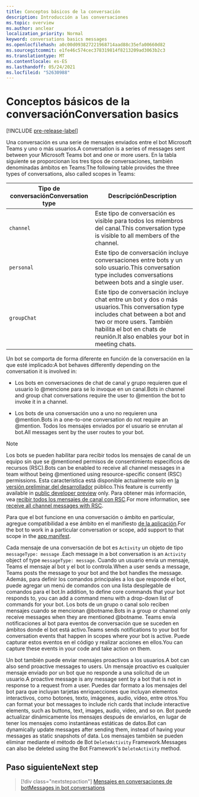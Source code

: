 ```yaml
---
title: Conceptos básicos de la conversación
description: Introducción a las conversaciones
ms.topic: overview
ms.author: anclear
localization_priority: Normal
keyword: conversations basics messages
ms.openlocfilehash: a0c00d093827221968714aad88c35efa00660d82
ms.sourcegitcommit: e1fe46c574cec378319814f8213209ad3063b2c3
ms.translationtype: MT
ms.contentlocale: es-ES
ms.lasthandoff: 05/24/2021
ms.locfileid: "52630988"
---
```

# <a name="conversation-basics"></a><span data-ttu-id="684c8-103">Conceptos básicos de la conversación</span><span class="sxs-lookup"><span data-stu-id="684c8-103">Conversation basics</span></span>

[!INCLUDE [pre-release-label](~/includes/v4-to-v3-pointer-bots.md)]

<span data-ttu-id="684c8-104">Una conversación es una serie de mensajes enviados entre el bot Microsoft Teams y uno o más usuarios.</span><span class="sxs-lookup"><span data-stu-id="684c8-104">A conversation is a series of messages sent between your Microsoft Teams bot and one or more users.</span></span> <span data-ttu-id="684c8-105">En la tabla siguiente se proporcionan los tres tipos de conversaciones, también denominadas ámbitos en Teams:</span><span class="sxs-lookup"><span data-stu-id="684c8-105">The following table provides the three types of conversations, also called scopes in Teams:</span></span>

| <span data-ttu-id="684c8-106">Tipo de conversación</span><span class="sxs-lookup"><span data-stu-id="684c8-106">Conversation type</span></span> | <span data-ttu-id="684c8-107">Descripción</span><span class="sxs-lookup"><span data-stu-id="684c8-107">Description</span></span> |
| ------- | ----------- |
| `channel` | <span data-ttu-id="684c8-108">Este tipo de conversación es visible para todos los miembros del canal.</span><span class="sxs-lookup"><span data-stu-id="684c8-108">This conversation type is visible to all members of the channel.</span></span> |
| `personal` | <span data-ttu-id="684c8-109">Este tipo de conversación incluye conversaciones entre bots y un solo usuario.</span><span class="sxs-lookup"><span data-stu-id="684c8-109">This conversation type includes conversations between bots and a single user.</span></span> |
| `groupChat` | <span data-ttu-id="684c8-110">Este tipo de conversación incluye chat entre un bot y dos o más usuarios.</span><span class="sxs-lookup"><span data-stu-id="684c8-110">This conversation type includes chat between a bot and two or more users.</span></span> <span data-ttu-id="684c8-111">También habilita el bot en chats de reunión.</span><span class="sxs-lookup"><span data-stu-id="684c8-111">It also enables your bot in meeting chats.</span></span> |

<span data-ttu-id="684c8-112">Un bot se comporta de forma diferente en función de la conversación en la que esté implicado:</span><span class="sxs-lookup"><span data-stu-id="684c8-112">A bot behaves differently depending on the conversation it is involved in:</span></span>

* <span data-ttu-id="684c8-113">Los bots en conversaciones de chat de canal y grupo requieren que el usuario lo @mencione para se lo invoque en un canal.</span><span class="sxs-lookup"><span data-stu-id="684c8-113">Bots in channel and group chat conversations require the user to @mention the bot to invoke it in a channel.</span></span>

* <span data-ttu-id="684c8-114">Los bots de una conversación uno a uno no requieren una @mention.</span><span class="sxs-lookup"><span data-stu-id="684c8-114">Bots in a one-to-one conversation do not require an @mention.</span></span> <span data-ttu-id="684c8-115">Todos los mensajes enviados por el usuario se enrutan al bot.</span><span class="sxs-lookup"><span data-stu-id="684c8-115">All messages sent by the user routes to your bot.</span></span>

> [!NOTE]
> <span data-ttu-id="684c8-116">Los bots se pueden habilitar para recibir todos los mensajes de canal de un equipo sin que se @mentioned permisos de consentimiento específicos de recursos (RSC).</span><span class="sxs-lookup"><span data-stu-id="684c8-116">Bots can be enabled to receive all channel messages in a team without being @mentioned using resource-specific consent (RSC) permissions.</span></span> <span data-ttu-id="684c8-117">Esta característica está disponible actualmente solo en [la versión preliminar del desarrollador](../../../resources/dev-preview/developer-preview-intro.md) público.</span><span class="sxs-lookup"><span data-stu-id="684c8-117">This feature is currently available in [public developer preview](../../../resources/dev-preview/developer-preview-intro.md) only.</span></span> <span data-ttu-id="684c8-118">Para obtener más información, vea [recibir todos los mensajes de canal con RSC](channel-messages-with-rsc.md).</span><span class="sxs-lookup"><span data-stu-id="684c8-118">For more information, see [receive all channel messages with RSC](channel-messages-with-rsc.md).</span></span>

<span data-ttu-id="684c8-119">Para que el bot funcione en una conversación o ámbito en particular, agregue compatibilidad a ese ámbito en el manifiesto [de la aplicación](~/resources/schema/manifest-schema.md).</span><span class="sxs-lookup"><span data-stu-id="684c8-119">For the bot to work in a particular conversation or scope, add support to that scope in the [app manifest](~/resources/schema/manifest-schema.md).</span></span>

<span data-ttu-id="684c8-120">Cada mensaje de una conversación de bot es `Activity` un objeto de tipo `messageType: message` .</span><span class="sxs-lookup"><span data-stu-id="684c8-120">Each message in a bot conversation is an `Activity` object of type `messageType: message`.</span></span> <span data-ttu-id="684c8-121">Cuando un usuario envía un mensaje, Teams el mensaje al bot y el bot lo controla.</span><span class="sxs-lookup"><span data-stu-id="684c8-121">When a user sends a message, Teams posts the message to your bot and the bot handles the message.</span></span> <span data-ttu-id="684c8-122">Además, para definir los comandos principales a los que responde el bot, puede agregar un menú de comandos con una lista desplegable de comandos para el bot.</span><span class="sxs-lookup"><span data-stu-id="684c8-122">In addition, to define core commands that your bot responds to, you can add a command menu with a drop-down list of commands for your bot.</span></span> <span data-ttu-id="684c8-123">Los bots de un grupo o canal solo reciben mensajes cuando se mencionan @botname.</span><span class="sxs-lookup"><span data-stu-id="684c8-123">Bots in a group or channel only receive messages when they are mentioned @botname.</span></span> <span data-ttu-id="684c8-124">Teams envía notificaciones al bot para eventos de conversación que se suceden en ámbitos donde el bot está activo.</span><span class="sxs-lookup"><span data-stu-id="684c8-124">Teams sends notifications to your bot for conversation events that happen in scopes where your bot is active.</span></span> <span data-ttu-id="684c8-125">Puede capturar estos eventos en el código y realizar acciones en ellos.</span><span class="sxs-lookup"><span data-stu-id="684c8-125">You can capture these events in your code and take action on them.</span></span>

<span data-ttu-id="684c8-126">Un bot también puede enviar mensajes proactivos a los usuarios.</span><span class="sxs-lookup"><span data-stu-id="684c8-126">A bot can also send proactive messages to users.</span></span> <span data-ttu-id="684c8-127">Un mensaje proactivo es cualquier mensaje enviado por un bot que no responde a una solicitud de un usuario.</span><span class="sxs-lookup"><span data-stu-id="684c8-127">A proactive message is any message sent by a bot that is not in response to a request from a user.</span></span> <span data-ttu-id="684c8-128">Puedes dar formato a los mensajes del bot para que incluyan tarjetas enriquecciones que incluyan elementos interactivos, como botones, texto, imágenes, audio, vídeo, entre otros.</span><span class="sxs-lookup"><span data-stu-id="684c8-128">You can format your bot messages to include rich cards that include interactive elements, such as buttons, text, images, audio, video, and so on.</span></span> <span data-ttu-id="684c8-129">Bot puede actualizar dinámicamente los mensajes después de enviarlos, en lugar de tener los mensajes como instantáneas estáticas de datos.</span><span class="sxs-lookup"><span data-stu-id="684c8-129">Bot can dynamically update messages after sending them, instead of having your messages as static snapshots of data.</span></span> <span data-ttu-id="684c8-130">Los mensajes también se pueden eliminar mediante el método de Bot `DeleteActivity` Framework.</span><span class="sxs-lookup"><span data-stu-id="684c8-130">Messages can also be deleted using the Bot Framework's `DeleteActivity` method.</span></span>

## <a name="next-step"></a><span data-ttu-id="684c8-131">Paso siguiente</span><span class="sxs-lookup"><span data-stu-id="684c8-131">Next step</span></span>

> [!div class="nextstepaction"]
> [<span data-ttu-id="684c8-132">Mensajes en conversaciones de bot</span><span class="sxs-lookup"><span data-stu-id="684c8-132">Messages in bot conversations</span></span>](~/bots/how-to/conversations/conversation-messages.md)
